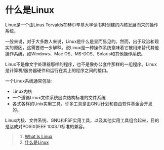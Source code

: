 # 什么是Linux

Linux是一个由Linus Torvalds在赫尔辛基大学读书时创建的内核发展而来的操作系统。

一般来说，对于大多数人来说，Linux是什么是显而易见的。然而，出于政治和现实的原因，这需要进一步解释。说Linux是一种操作系统意味着它被用来替代其他操作系统，如Windows、Mac OS、MS-DOS、Solaris和其他操作系统。

Linux不是像文字处理器那样的程序，也不是像办公套件那样的一组程序。Linux是计算机/服务器硬件和运行在其上的程序之间的接口。

一个Linux系统通常包括:
- Linux内核
- 一个遵循Linux文件系统层次结构标准的文件系统
- 各式各样的Unix实用工具，许多工具是由GNU计划和自由软件基金会开发的。

Linux内核、文件系统、GNU和FSF实用工具，以及其他实用工具组合起来，目的是达成对POSIX(IEEE 1003.1)标准的兼容。

> 1. [What Is Linux](https://www.linux.org/threads/what-is-linux.4106/)
> 2. [什么是Linux](https://www.debian.org/doc/manuals/debian-faq/basic-defs.zh-cn.html#linux)